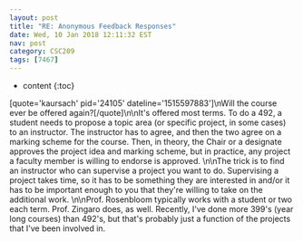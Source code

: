 ```yaml
---
layout: post
title: "RE: Anonymous Feedback Responses"
date: Wed, 10 Jan 2018 12:11:32 EST
nav: post
category: CSC209
tags: [7467]
---
```


* content
{:toc}

[quote='kaursach' pid='24105' dateline='1515597883']\nWill the course ever be offered again?[/quote]\n\nIt's offered most terms. To do a 492, a student needs to propose a topic area (or specific project, in some cases) to an instructor. The instructor has to agree, and then the two agree on a marking scheme for the course. Then, in theory, the Chair or a designate approves the project idea and marking scheme, but in practice, any project a faculty member is willing to endorse is approved.  \n\nThe trick is to find an instructor who can supervise a project you want to do. Supervising a project takes time, so it has to be something they are interested in and/or it has to be important enough to you that they're willing to take on the additional work. \n\nProf. Rosenbloom typically works with a student or two each term. Prof. Zingaro does, as well. Recently, I've done more 399's (year long courses) than 492's, but that's probably just a function of the projects that I've been involved in.
<!-- more -->
<p></p>

